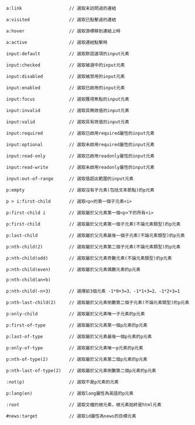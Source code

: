 ```
a:link					// 選取未訪問過的連結
```

```
a:visited				// 選取已點擊過的連結
```

```
a:hover					// 選取游標移到連結上時
```

```
a:active				// 選取連結點擊時
```

```
input:default			// 選取默認選項的input元素
```

```
input:checked			// 選取被選中的input元素
```

```
input:disabled			// 選取被禁用的input元素
```

```
input:enabled			// 選取已啟用的input元素
```

```
input:focus				// 選取獲得焦點的input元素
```

```
input:invalid			// 選取具無效值的input元素
```

```
input:valid				// 選取具有效值的input元素
```

```
input:required			// 選取已啟用required屬性的input元素
```

```
input:optional			// 選取未啟用required屬性的input元素
```

```
input:read-only			// 選取已啟用readonly屬性的input元素
```

```
input:read-write		// 選取未啟用readonly屬性的input元素
```

```
input:out-of-range		// 選取值超出範圍的input元素
```

```
p:empty					// 選取沒有子元素(包括文本節點)的p元素
```

```
p > i:first-child		// 選取<p>的第一個子元素<i>
```

```
p:first-child i			// 選取屬於父元素第一個<p>下的所有<i>
```

```
p:first-child			// 選取屬於父元素第一個子元素(不論元素類型)的p元素
```

```
p:last-child			// 選取屬於父元素最後一個子元素(不論元素類型)的p元素
```

```
p:nth-child(2)			// 選取屬於父元素第二個子元素(不論元素類型)的p元素
```

```
p:nth-child(odd)		// 選取屬於父元素奇數元素(不論元素類型)的p元素
```

```
p:nth-child(even)		// 選取屬於父元素偶數元素的p元素
```

```
p:nth-child(an+b)
```

```
p:nth-child(-n+3)		// 選擇前3個元素 -1*0+3=3、-1*1+3=2、-1*2+3=1
```

```
p:nth-last-child(2)		// 選取屬於父元素倒數第二個子元素(不論元素類型)的p元素
```

```
p:only-child			// 選取屬於父元素唯一子元素的p元素
```

```
p:first-of-type			// 選取屬於父元素第一個p元素的p元素
```

```
p:last-of-type			// 選取屬於父元素最後一個p元素的p元素
```

```
p:only-of-type			// 選取屬於父元素唯一p元素的p元素
```

```
p:nth-of-type(2)		// 選取屬於父元素第二個p元素的p元素
```

```
p:nth-last-of-type(2)	// 選取屬於父元素倒數第二個p元素的p元素
```

```
:not(p)					// 選取不是p元素的元素
```

```
p:lang(en)				// 選取lang屬性為英語的p元素
```

```
:root					// 選取文檔的根元素，根元素始終是html元素
```

```
#news:target			// 選取id屬性為news的目標元素
```